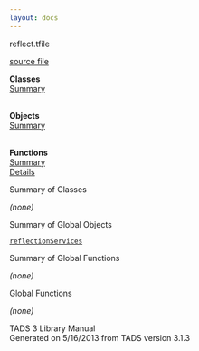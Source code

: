 ```yaml
---
layout: docs
---
```

<span class="title">reflect.t</span><span class="type">file</span>

[source file](../source/reflect.t.html)

**Classes**  
[Summary](#_ClassSummary_)  
 

**Objects**  
[Summary](#_ObjectSummary_)  
 

**Functions**  
[Summary](#_FunctionSummary_)  
[Details](#_Functions_)
<span id="_ClassSummary_"></span>



<span class="hdln">Summary of Classes</span>  



*(none)* <span id="_ObjectSummary_"></span>



<span class="hdln">Summary of Global Objects</span>  



[`reflectionServices`](../object/reflectionServices.html)
<span id="FunctionSummary_"></span>



<span class="hdln">Summary of Global Functions</span>  



*(none)* <span id="_Functions_"></span>



<span class="hdln">Global Functions</span>  



*(none)*



TADS 3 Library Manual  
Generated on 5/16/2013 from TADS version 3.1.3


